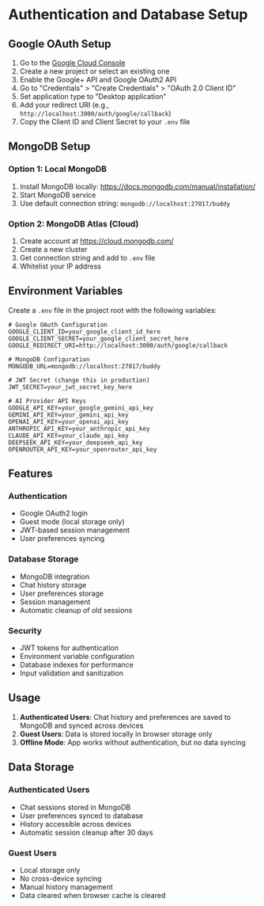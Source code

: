 # Authentication and Database Setup

## Google OAuth Setup

1. Go to the [Google Cloud Console](https://console.cloud.google.com/)
2. Create a new project or select an existing one
3. Enable the Google+ API and Google OAuth2 API
4. Go to "Credentials" > "Create Credentials" > "OAuth 2.0 Client ID"
5. Set application type to "Desktop application"
6. Add your redirect URI (e.g., `http://localhost:3000/auth/google/callback`)
7. Copy the Client ID and Client Secret to your `.env` file

## MongoDB Setup

### Option 1: Local MongoDB
1. Install MongoDB locally: https://docs.mongodb.com/manual/installation/
2. Start MongoDB service
3. Use default connection string: `mongodb://localhost:27017/buddy`

### Option 2: MongoDB Atlas (Cloud)
1. Create account at https://cloud.mongodb.com/
2. Create a new cluster
3. Get connection string and add to `.env` file
4. Whitelist your IP address

## Environment Variables

Create a `.env` file in the project root with the following variables:

```env
# Google OAuth Configuration
GOOGLE_CLIENT_ID=your_google_client_id_here
GOOGLE_CLIENT_SECRET=your_google_client_secret_here
GOOGLE_REDIRECT_URI=http://localhost:3000/auth/google/callback

# MongoDB Configuration
MONGODB_URL=mongodb://localhost:27017/buddy

# JWT Secret (change this in production)
JWT_SECRET=your_jwt_secret_key_here

# AI Provider API Keys
GOOGLE_API_KEY=your_google_gemini_api_key
GEMINI_API_KEY=your_gemini_api_key
OPENAI_API_KEY=your_openai_api_key
ANTHROPIC_API_KEY=your_anthropic_api_key
CLAUDE_API_KEY=your_claude_api_key
DEEPSEEK_API_KEY=your_deepseek_api_key
OPENROUTER_API_KEY=your_openrouter_api_key
```

## Features

### Authentication
- Google OAuth2 login
- Guest mode (local storage only)
- JWT-based session management
- User preferences syncing

### Database Storage
- MongoDB integration
- Chat history storage
- User preferences storage
- Session management
- Automatic cleanup of old sessions

### Security
- JWT tokens for authentication
- Environment variable configuration
- Database indexes for performance
- Input validation and sanitization

## Usage

1. **Authenticated Users**: Chat history and preferences are saved to MongoDB and synced across devices
2. **Guest Users**: Data is stored locally in browser storage only
3. **Offline Mode**: App works without authentication, but no data syncing

## Data Storage

### Authenticated Users
- Chat sessions stored in MongoDB
- User preferences synced to database
- History accessible across devices
- Automatic session cleanup after 30 days

### Guest Users
- Local storage only
- No cross-device syncing
- Manual history management
- Data cleared when browser cache is cleared
